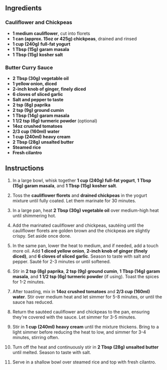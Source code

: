 ## **Ingredients**

### **Cauliflower and Chickpeas**

- **1 medium cauliflower**, cut into florets
- **1 can (approx. 15oz or 425g) chickpeas**, drained and rinsed
- **1 cup (240g) full-fat yogurt**
- **1 Tbsp (15g) garam masala**
- **1 Tbsp (15g) kosher salt**

### **Butter Curry Sauce**

- **2 Tbsp (30g) vegetable oil**
- **1 yellow onion, diced**
- **2-inch knob of ginger, finely diced**
- **6 cloves of sliced garlic**
- **Salt and pepper to taste**
- **2 tsp (8g) paprika**
- **2 tsp (9g) ground cumin**
- **1 Tbsp (14g) garam masala**
- **1 1/2 tsp (6g) turmeric powder** (optional)
- **14oz crushed tomatoes**
- **2/3 cup (160ml) water**
- **1 cup (240ml) heavy cream**
- **2 Tbsp (28g) unsalted butter**
- **Steamed rice**
- **Fresh cilantro**

## **Instructions**

1. In a large bowl, whisk together **1 cup (240g) full-fat yogurt**, **1 Tbsp (15g) garam masala**, and **1 Tbsp (15g) kosher salt**.
   
2. Toss the **cauliflower florets** and **drained chickpeas** in the yogurt mixture until fully coated. Let them marinate for 30 minutes.

3. In a large pan, heat **2 Tbsp (30g) vegetable oil** over medium-high heat until shimmering hot.
   
4. Add the marinated cauliflower and chickpeas, sautéing until the cauliflower florets are golden brown and the chickpeas are slightly crispy. Set aside once done.

5. In the same pan, lower the heat to medium, and if needed, add a touch more oil. Add **1 diced yellow onion**, **2-inch knob of ginger (finely diced)**, and **6 cloves of sliced garlic**. Season to taste with salt and pepper. Sauté for 2-3 minutes or until softened.

6. Stir in **2 tsp (8g) paprika**, **2 tsp (9g) ground cumin**, **1 Tbsp (14g) garam masala**, and **1 1/2 tsp (6g) turmeric powder** (if using). Toast the spices for 1-2 minutes.

7. After toasting, mix in **14oz crushed tomatoes** and **2/3 cup (160ml) water**. Stir over medium heat and let simmer for 5-8 minutes, or until the sauce has reduced.

8. Return the sautéed cauliflower and chickpeas to the pan, ensuring they're covered with the sauce. Let simmer for 3-5 minutes.

9. Stir in **1 cup (240ml) heavy cream** until the mixture thickens. Bring to a light simmer before reducing the heat to low, and simmer for 3-4 minutes, stirring often.

10. Turn off the heat and continuously stir in **2 Tbsp (28g) unsalted butter** until melted. Season to taste with salt.

11. Serve in a shallow bowl over steamed rice and top with fresh cilantro.
